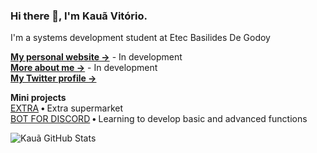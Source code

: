 ### Hi there 👋, I'm Kauã Vitório.


I'm a systems development student at Etec Basilides De Godoy

<b>[My personal website →](www.kauavitorio.com)</b> - In development<br/>
<b>[More about me &rarr;](www.kauavitorio.com)</b> - In development<br/>
<b>[My Twitter profile &rarr;](https://twitter.com/kauavitorioofc)</b>

<b>Mini projects</b> <br/>
[EXTRA](https://github.com/Kauavitorio/Projeto-Extra)<b> • </b>Extra supermarket<br/>
[BOT FOR DISCORD](https://github.com/Kauavitorio/Bot-Discord)<b> • </b>Learning to develop basic and advanced functions

![Kauã GitHub Stats](https://github-readme-stats.vercel.app/api?username=Kauavitorio&show_icons=true)

<!--
**Kauavitorio/Kauavitorio** is a ✨ _special_ ✨ repository because its `README.md` (this file) appears on your GitHub profile.

